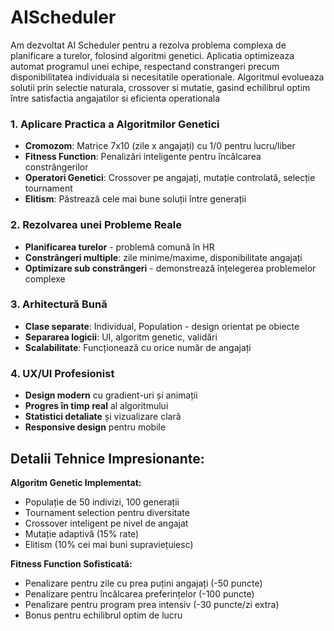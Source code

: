 
# AIScheduler 

Am dezvoltat AI Scheduler pentru a rezolva problema complexa de planificare a turelor, folosind algoritmi genetici. Aplicatia optimizeaza automat programul unei echipe, respectand constrangeri precum disponibilitatea individuala si necesitatile operationale. Algoritmul evolueaza solutii prin selectie naturala, crossover si mutatie, gasind echilibrul optim între satisfactia angajatilor si eficienta operationala

### **1. Aplicare Practica a Algoritmilor Genetici**
- **Cromozom**: Matrice 7x10 (zile x angajați) cu 1/0 pentru lucru/liber
- **Fitness Function**: Penalizări inteligente pentru încălcarea constrângerilor
- **Operatori Genetici**: Crossover pe angajați, mutație controlată, selecție tournament
- **Elitism**: Păstrează cele mai bune soluții între generații

### **2. Rezolvarea unei Probleme Reale**
- **Planificarea turelor** - problemă comună în HR
- **Constrângeri multiple**: zile minime/maxime, disponibilitate angajați
- **Optimizare sub constrângeri** - demonstrează înțelegerea problemelor complexe

### **3. Arhitectură Bună**
- **Clase separate**: Individual, Population - design orientat pe obiecte
- **Separarea logicii**: UI, algoritm genetic, validări
- **Scalabilitate**: Funcționează cu orice număr de angajați

### **4. UX/UI Profesionist**
- **Design modern** cu gradient-uri și animații
- **Progres în timp real** al algoritmului
- **Statistici detaliate** și vizualizare clară
- **Responsive design** pentru mobile

## **Detalii Tehnice Impresionante:**

**Algoritm Genetic Implementat:**
- Populație de 50 indivizi, 100 generații
- Tournament selection pentru diversitate
- Crossover inteligent pe nivel de angajat
- Mutație adaptivă (15% rate)
- Elitism (10% cei mai buni supraviețuiesc)

**Fitness Function Sofisticată:**
- Penalizare pentru zile cu prea puțini angajați (-50 puncte)
- Penalizare pentru încălcarea preferințelor (-100 puncte)
- Penalizare pentru program prea intensiv (-30 puncte/zi extra)
- Bonus pentru echilibrul optim de lucru
